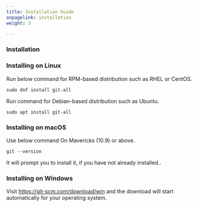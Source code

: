 ```yaml
---
title: Installation Guide
onpagelink: installation
weight: 3

---
```


### Installation

### Installing on Linux

Run below command for RPM-based distribution such as RHEL or CentOS.

 ```
sudo dnf install git-all
```

Run command for Debian-based distribution such as Ubuntu.

 ```
sudo apt install git-all
```

### Installing on macOS

Use below command On Mavericks (10.9) or above.

 ```
git --version
```

It will prompt you to install it, if you have not already installed..

### Installing on Windows

Visit https://git-scm.com/download/win and the download will start automatically for your operating system.


